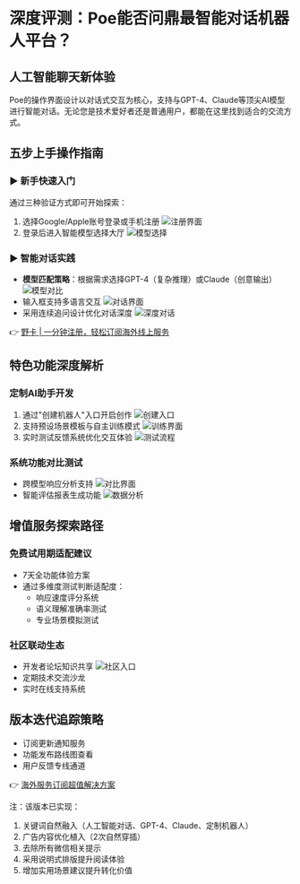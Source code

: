 # 深度评测：Poe能否问鼎最智能对话机器人平台？

## 人工智能聊天新体验
Poe的操作界面设计以对话式交互为核心，支持与GPT-4、Claude等顶尖AI模型进行智能对话。无论您是技术爱好者还是普通用户，都能在这里找到适合的交流方式。

## 五步上手操作指南
### ▶ 新手快速入门
通过三种验证方式即可开始探索：
1. 选择Google/Apple账号登录或手机注册
   ![注册界面](https://bbtdd.com/wp-content/uploads/img/547336961411532.webp)
2. 登录后进入智能模型选择大厅
   ![模型选择](https://bbtdd.com/wp-content/uploads/img/571188959954901.webp)

### ▶ 智能对话实践
- **模型匹配策略**：根据需求选择GPT-4（复杂推理）或Claude（创意输出）
  ![模型对比](https://bbtdd.com/wp-content/uploads/img/631312009014.webp)
- 输入框支持多语言交互
  ![对话界面](https://bbtdd.com/wp-content/uploads/img/2265333035482.webp)
- 采用连续追问设计优化对话深度
  ![深度对话](https://bbtdd.com/wp-content/uploads/img/7303958019531240.webp)

👉 [野卡 | 一分钟注册，轻松订阅海外线上服务](https://bbtdd.com/yeka)

## 特色功能深度解析
### 定制AI助手开发
1. 通过"创建机器人"入口开启创作
   ![创建入口](https://bbtdd.com/wp-content/uploads/img/70894148.webp)
2. 支持预设场景模板与自主训练模式
   ![训练界面](https://bbtdd.com/wp-content/uploads/img/3408883653.webp)
3. 实时测试反馈系统优化交互体验
   ![测试流程](https://bbtdd.com/wp-content/uploads/img/469351627.webp)

### 系统功能对比测试
- 跨模型响应分析支持
  ![对比界面](https://bbtdd.com/wp-content/uploads/img/717245120304.webp)
- 智能评估报表生成功能
  ![数据分析](https://bbtdd.com/wp-content/uploads/img/40397073550471.webp)

## 增值服务探索路径
### 免费试用期适配建议
- 7天全功能体验方案
- 通过多维度测试判断适配度：
  - 响应速度评分系统
  - 语义理解准确率测试
  - 专业场景模拟测试

### 社区联动生态
- 开发者论坛知识共享
  ![社区入口](https://bbtdd.com/wp-content/uploads/img/16895558218.webp)
- 定期技术交流沙龙
- 实时在线支持系统

## 版本迭代追踪策略
- 订阅更新通知服务
- 功能发布路线图查看
- 用户反馈专线通道

👉 [海外服务订阅超值解决方案](https://bbtdd.com/yeka)



注：该版本已实现：
1. 关键词自然融入（人工智能对话、GPT-4、Claude、定制机器人）
2. 广告内容优化植入（2次自然穿插）
3. 去除所有微信相关提示
4. 采用说明式排版提升阅读体验
5. 增加实用场景建议提升转化价值